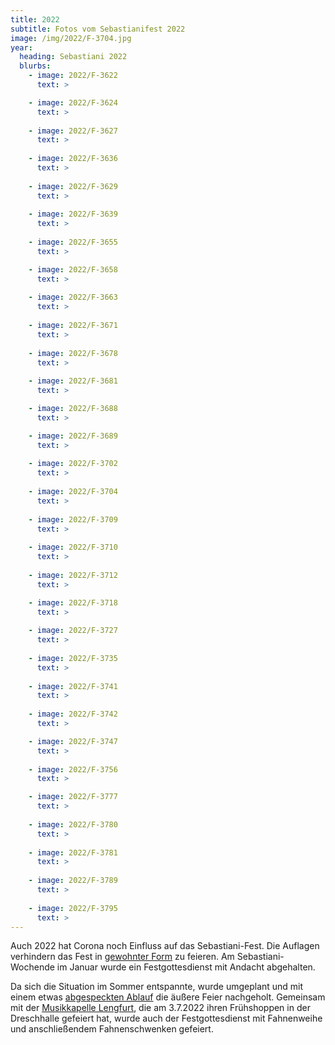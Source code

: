 ```yaml
---
title: 2022
subtitle: Fotos vom Sebastianifest 2022
image: /img/2022/F-3704.jpg
year:
  heading: Sebastiani 2022
  blurbs:
    - image: 2022/F-3622
      text: >

    - image: 2022/F-3624
      text: >
        
    - image: 2022/F-3627
      text: >
        
    - image: 2022/F-3636
      text: >
        
    - image: 2022/F-3629
      text: >
        
    - image: 2022/F-3639
      text: >
        
    - image: 2022/F-3655
      text: >

    - image: 2022/F-3658
      text: >
        
    - image: 2022/F-3663
      text: >
        
    - image: 2022/F-3671
      text: >
        
    - image: 2022/F-3678
      text: >
        
    - image: 2022/F-3681
      text: >

    - image: 2022/F-3688
      text: >

    - image: 2022/F-3689
      text: >
        
    - image: 2022/F-3702
      text: >
        
    - image: 2022/F-3704
      text: >
        
    - image: 2022/F-3709
      text: >
        
    - image: 2022/F-3710
      text: >
        
    - image: 2022/F-3712
      text: >

    - image: 2022/F-3718
      text: >
        
    - image: 2022/F-3727
      text: >
        
    - image: 2022/F-3735
      text: >
        
    - image: 2022/F-3741
      text: >
        
    - image: 2022/F-3742
      text: >

    - image: 2022/F-3747
      text: >
        
    - image: 2022/F-3756
      text: >

    - image: 2022/F-3777
      text: >
        
    - image: 2022/F-3780
      text: >
        
    - image: 2022/F-3781
      text: >
        
    - image: 2022/F-3789
      text: >
        
    - image: 2022/F-3795
      text: >
---
```


Auch 2022 hat Corona noch Einfluss auf das Sebastiani-Fest. Die Auflagen verhindern das Fest in [gewohnter Form](/ablauf) zu feieren.
Am Sebastiani-Wochende im Januar wurde ein Festgottesdienst mit Andacht abgehalten.

Da sich die Situation im Sommer entspannte, wurde umgeplant und mit einem etwas [abgespeckten Ablauf](/neuigkeiten/detailierter-ablauf-sebastiani-2022/) die äußere Feier nachgeholt.
Gemeinsam mit der [Musikkapelle Lengfurt](https://www.musikale.de/), die am 3.7.2022 ihren Frühshoppen in der Dreschhalle gefeiert hat, wurde auch der Festgottesdienst mit Fahnenweihe und anschließendem Fahnenschwenken gefeiert.
